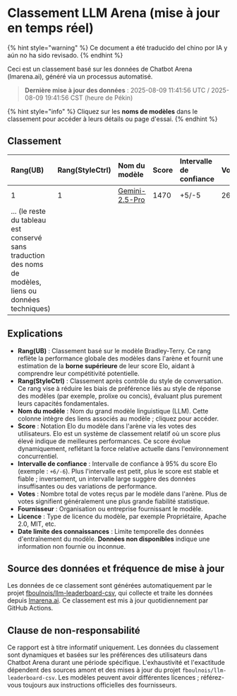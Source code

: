 # Classement LLM Arena (mise à jour en temps réel)


{% hint style="warning" %}
Ce document a été traducido del chino por IA y aún no ha sido revisado.
{% endhint %}




Ceci est un classement basé sur les données de Chatbot Arena (lmarena.ai), généré via un processus automatisé.

> **Dernière mise à jour des données** : 2025-08-09 11:41:56 UTC / 2025-08-09 19:41:56 CST (heure de Pékin)

{% hint style="info" %}
Cliquez sur les **noms de modèles** dans le classement pour accéder à leurs détails ou page d'essai.
{% endhint %}

## Classement

| Rang(UB) | Rang(StyleCtrl) | Nom du modèle                                                                                                                      | Score | Intervalle de confiance | Votes    | Fournisseur              | Licence                 | Date limite des connaissances |
|:---------|:----------------|:-----------------------------------------------------------------------------------------------------------------------------------|:------|:------------------------|:---------|:-------------------------|:-----------------------|:---------------------------|
| 1        | 1               | [Gemini-2.5-Pro](http://aistudio.google.com/app/prompts/new_chat?model=gemini-2.5-pro)                                             | 1470  | +5/-5                   | 26,019   | Google                   | Propriétaire           | nan                        |
| ... (le reste du tableau est conservé sans traduction des noms de modèles, liens ou données techniques) | | | | | | | |

## Explications

- **Rang(UB)** : Classement basé sur le modèle Bradley-Terry. Ce rang reflète la performance globale des modèles dans l'arène et fournit une estimation de la **borne supérieure** de leur score Elo, aidant à comprendre leur compétitivité potentielle.
- **Rang(StyleCtrl)** : Classement après contrôle du style de conversation. Ce rang vise à réduire les biais de préférence liés au style de réponse des modèles (par exemple, prolixe ou concis), évaluant plus purement leurs capacités fondamentales.
- **Nom du modèle** : Nom du grand modèle linguistique (LLM). Cette colonne intègre des liens associés au modèle ; cliquez pour accéder.
- **Score** : Notation Elo du modèle dans l'arène via les votes des utilisateurs. Elo est un système de classement relatif où un score plus élevé indique de meilleures performances. Ce score évolue dynamiquement, reflétant la force relative actuelle dans l'environnement concurrentiel.
- **Intervalle de confiance** : Intervalle de confiance à 95% du score Elo (exemple : `+6/-6`). Plus l'intervalle est petit, plus le score est stable et fiable ; inversement, un intervalle large suggère des données insuffisantes ou des variations de performance.
- **Votes** : Nombre total de votes reçus par le modèle dans l'arène. Plus de votes signifient généralement une plus grande fiabilité statistique.
- **Fournisseur** : Organisation ou entreprise fournissant le modèle.
- **Licence** : Type de licence du modèle, par exemple Propriétaire, Apache 2.0, MIT, etc.
- **Date limite des connaissances** : Limite temporelle des données d'entraînement du modèle. **Données non disponibles** indique une information non fournie ou inconnue.

## Source des données et fréquence de mise à jour

Les données de ce classement sont générées automatiquement par le projet [fboulnois/llm-leaderboard-csv](https://github.com/fboulnois/llm-leaderboard-csv), qui collecte et traite les données depuis [lmarena.ai](https://lmarena.ai/). Ce classement est mis à jour quotidiennement par GitHub Actions.

## Clause de non-responsabilité

Ce rapport est à titre informatif uniquement. Les données du classement sont dynamiques et basées sur les préférences des utilisateurs dans Chatbot Arena durant une période spécifique. L'exhaustivité et l'exactitude dépendent des sources amont et des mises à jour du projet `fboulnois/llm-leaderboard-csv`. Les modèles peuvent avoir différentes licences ; référez-vous toujours aux instructions officielles des fournisseurs.